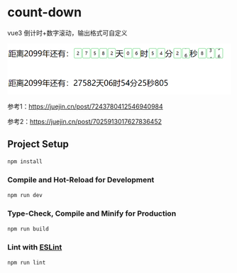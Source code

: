 # count-down
vue3 倒计时+数字滚动，输出格式可自定义

<img src="readme.png" alt="img">

参考1：https://juejin.cn/post/7243780412546940984

参考2：https://juejin.cn/post/7025913017627836452

## Project Setup

```sh
npm install
```

### Compile and Hot-Reload for Development

```sh
npm run dev
```

### Type-Check, Compile and Minify for Production

```sh
npm run build
```

### Lint with [ESLint](https://eslint.org/)

```sh
npm run lint
```
